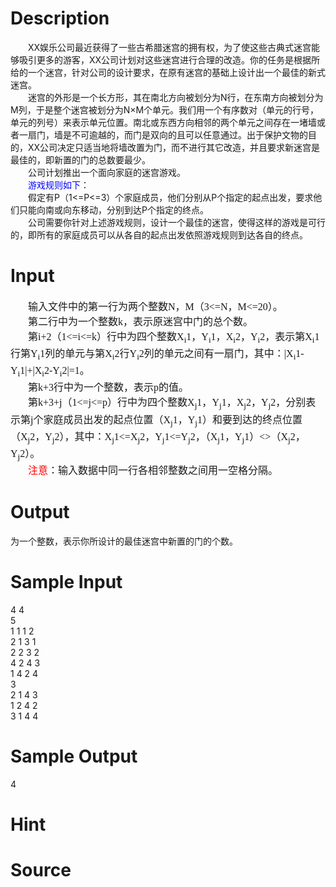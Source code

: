 
# Description

<div class="content"><div style="text-indent: 21pt">XX娱乐公司最近获得了一些古希腊迷宫的拥有权，为了使这些古典式迷宫能够吸引更多的游客，<span>XX公司计划对这些迷宫进行合理的改造。你的任务是根据所给的一个迷宫，针对公司的设计要求，在原有迷宫的基础上设计出一个最佳的新式迷宫。</span></div>
<div style="text-indent: 21pt">迷宫的外形是一个长方形，其在南北方向被划分为<span>N行，在东南方向被划分为M列，于是整个迷宫被划分为N×M个单元。我们用一个有序数对（单元的行号，单元的列号）来表示单元位置。南北或东西方向相邻的两个单元之间存在一堵墙或者一扇门，墙是不可逾越的，而门是双向的且可以任意通过。出于保护文物的目的，XX公司决定只适当地将墙改置为门，而不进行其它改造，并且要求新迷宫是最佳的，即新置的门的总数要最少。</span></div>
<div style="text-indent: 21pt">公司计划推出一个面向家庭的迷宫游戏。</div>
<div style="text-indent: 21pt"><span style="color: blue">游戏规则如下</span>：</div>
<div style="text-indent: 21pt">假定有<span>P（1&lt;=P&lt;=3）个家庭成员，他们分别从P个指定的起点出发，要求他们只能向南或向东移动，分别到达P个指定的终点。</span></div>
<div style="text-indent: 21pt">公司需要你针对上述游戏规则，设计一个最佳的迷宫，使得这样的游戏是可行的，即所有的家庭成员可以从各自的起点出发依照游戏规则到达各自的终点。</div></div>

# Input

<div class="content"><p class="MsoNormal" style="margin: 0cm 0cm 0pt; text-indent: 21pt"><span style="font-family: 宋体; mso-bidi-font-size: 10.5pt"><font size="3">输入文件中的第一行为两个整数<span lang="EN-US">N</span>，<span lang="EN-US">M</span>（<span lang="EN-US">3&lt;=N</span>，<span lang="EN-US">M&lt;=20</span>）。<span lang="EN-US"><o:p></o:p></span></font></span></p>
<p class="MsoNormal" style="margin: 0cm 0cm 0pt; text-indent: 21pt"><span style="font-family: 宋体; mso-bidi-font-size: 10.5pt"><font size="3">第二行中为一个整数<span lang="EN-US">k</span>，表示原迷宫中门的总个数。<span lang="EN-US"><o:p></o:p></span></font></span></p>
<p class="MsoNormal" style="margin: 0cm 0cm 0pt; text-indent: 21pt"><span style="font-family: 宋体; mso-bidi-font-size: 10.5pt"><font size="3">第<span lang="EN-US">i+2</span>（<span lang="EN-US">1&lt;=i&lt;=k</span>）行中为四个整数<span lang="EN-US">X<sub>i</sub>1</span>，<span lang="EN-US">Y<sub>i</sub>1</span>，<span lang="EN-US">X<sub>i</sub>2</span>，<span lang="EN-US">Y<sub>i</sub>2</span>，表示第<span lang="EN-US">X<sub>i</sub>1</span>行第<span lang="EN-US">Y<sub>i</sub>1</span>列的单元与第<span lang="EN-US">X<sub>i</sub>2</span>行<span lang="EN-US">Y<sub>i</sub>2</span>列的单元之间有一扇门，其中：<span lang="EN-US">|X<sub>i</sub>1-Y<sub>i</sub>1|+|X<sub>i</sub>2-Y<sub>i</sub>2|=1</span>。<span lang="EN-US"><o:p></o:p></span></font></span></p>
<p class="MsoNormal" style="margin: 0cm 0cm 0pt; text-indent: 21pt"><span style="font-family: 宋体; mso-bidi-font-size: 10.5pt"><font size="3">第<span lang="EN-US">k+3</span>行中为一个整数，表示<span lang="EN-US">p</span>的值。<span lang="EN-US"><o:p></o:p></span></font></span></p>
<p class="MsoNormal" style="margin: 0cm 0cm 0pt; text-indent: 21pt"><span style="font-family: 宋体; mso-bidi-font-size: 10.5pt"><font size="3">第<span lang="EN-US">k+3+j</span>（<span lang="EN-US">1&lt;=j&lt;=p</span>）行中为四个整数<span lang="EN-US">X<sub>j</sub>1</span>，<span lang="EN-US">Y<sub>j</sub>1</span>，<span lang="EN-US">X<sub>j</sub>2</span>，<span lang="EN-US">Y<sub>j</sub>2</span>，分别表示第<span lang="EN-US">j</span>个家庭成员出发的起点位置（<span lang="EN-US">X<sub>j</sub>1</span>，<span lang="EN-US">Y<sub>j</sub>1</span>）和要到达的终点位置（<span lang="EN-US">X<sub>j</sub>2</span>，<span lang="EN-US">Y<sub>j</sub>2</span>），其中：<span lang="EN-US">X<sub>j</sub>1&lt;=X<sub>j</sub>2</span>，<span lang="EN-US">Y<sub>j</sub>1&lt;=Y<sub>j</sub>2</span>，（<span lang="EN-US">X<sub>j</sub>1</span>，<span lang="EN-US">Y<sub>j</sub>1</span>）<span lang="EN-US">&lt;&gt;</span>（<span lang="EN-US">X<sub>j</sub>2</span>，<span lang="EN-US">Y<sub>j</sub>2</span>）。<span lang="EN-US"><o:p></o:p></span></font></span></p>
<p class="MsoNormal" style="margin: 0cm 0cm 0pt; text-indent: 21pt; mso-char-indent-count: 2.0"><font size="3"><span style="color: red; font-family: 宋体; mso-bidi-font-size: 10.5pt">注意</span><span style="font-family: 宋体; mso-bidi-font-size: 10.5pt">：输入数据中同一行各相邻整数之间用一空格分隔。<span lang="EN-US"><o:p></o:p></span></span></font></p>
<p></p></div>

# Output

<div class="content"><p><span style="font-size: 10.5pt; font-family: 宋体; mso-font-kerning: 1.0pt; mso-bidi-font-family: &#39;Times New Roman&#39;; mso-ansi-language: EN-US; mso-fareast-language: ZH-CN; mso-bidi-language: AR-SA">为一个整数，表示你所设计的最佳迷宫中新置的门的个数。</span></p></div>

# Sample Input

<div class="content"><span class="sampledata">4 4<br/>
5<br/>
1 1 1 2<br/>
2 1 3 1<br/>
2 2 3 2<br/>
4 2 4 3<br/>
1 4 2 4<br/>
3<br/>
2 1 4 3<br/>
1 2 4 2<br/>
3 1 4 4<br/>
</span></div>

# Sample Output

<div class="content"><span class="sampledata">4</span></div>

# Hint

<div class="content"><p></p></div>

# Source

<div class="content"><p><a href="problemset.php?search="></a></p></div>

